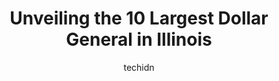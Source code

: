 ---
layout: ampstory
image: https://i0.wp.com/www.depkes.org/wp-content/uploads/2023/06/dollar-general-0-in-illinois-1685967770.jpeg?resize=640,853
author: techidn
featured: false
description: Discover the impressive array of Dollar General options in Illinois, where you can find 10 of the largest Dollar General establishments in the area. From renowned classics to hidden gems, Il
title: Unveiling the 10 Largest Dollar General in Illinois
cover:
   title: Unveiling the 10 Largest Dollar General in Illinois
   subtitle: Rickpate
   background: https://www.depkes.org/wp-content/uploads/2023/06/dollar-general-0-in-illinois-1685967770.jpeg

pages: 
 - layout: thirds
   top: <h1>#1 Dollar General</h1>
   bottom: "<p>Went to THREE other stores with absolutely no luck before arriving at Dollar General. I really wasnt expecting anything but much to my surprise and amazement, I found th</p>"
   background: https://images.unsplash.com/photo-1527066579998-dbbae57f45ce?ixlib=rb-4.0.3&ixid=MnwxMjA3fDB8MHxwaG90by1wYWdlfHx8fGVufDB8fHx8&auto=format&fit=crop&w=640&h=853&q=80
   backgroundblur: true
 - layout: thirds
   top: <h1>#2 Dollar General</h1>
   bottom: "<p>5018 S Cicero Ave, Chicago, IL 60638, United States</p>"
   background: https://images.unsplash.com/photo-1632260260864-caf7fde5ec36?ixlib=rb-4.0.3&ixid=MnwxMjA3fDB8MHxwaG90by1wYWdlfHx8fGVufDB8fHx8&auto=format&fit=crop&w=640&h=853&q=80
   cta:
      link: https://www.depkes.org/blog/unveiling-the-10-largest-dollar-general-in-illinois/
      text: Unveiling the 10 Largest Dollar General in Illinois
 - layout: thirds
   top: <h1>#3 Dollar General</h1>
   bottom: "<p>5518 W Chicago Ave, Chicago, IL 60651, United States</p>"
   background: https://images.unsplash.com/photo-1604871000636-074fa5117945?ixlib=rb-4.0.3&ixid=MnwxMjA3fDB8MHxwaG90by1wYWdlfHx8fGVufDB8fHx8&auto=format&fit=crop&w=640&h=853&q=80
   cta:
      link: https://www.depkes.org/blog/unveiling-the-10-largest-dollar-general-in-illinois/
      text: Unveiling the 10 Largest Dollar General in Illinois
 - layout: thirds
   top: <h1>#4 Dollar General</h1>
   bottom: "<p>5219 N Illinois St, Fairview Heights, IL 62208, United States</p>"
   background: https://images.unsplash.com/photo-1614648718611-0635f29016cb?ixlib=rb-4.0.3&ixid=MnwxMjA3fDB8MHxwaG90by1wYWdlfHx8fGVufDB8fHx8&auto=format&fit=crop&w=640&h=853&q=80
   cta:
      link: https://www.depkes.org/blog/unveiling-the-10-largest-dollar-general-in-illinois/
      text: Unveiling the 10 Largest Dollar General in Illinois
 - layout: thirds
   top: <h1>#5 Dollar General</h1>
   bottom: "<p>380 W Galena Blvd #2, Aurora, IL 60506, United States</p>"
   background: https://images.unsplash.com/photo-1618005182384-a83a8bd57fbe?ixlib=rb-4.0.3&ixid=MnwxMjA3fDB8MHxwaG90by1wYWdlfHx8fGVufDB8fHx8&auto=format&fit=crop&w=640&h=853&q=80
   cta:
      link: https://www.depkes.org/blog/unveiling-the-10-largest-dollar-general-in-illinois/
      text: Unveiling the 10 Largest Dollar General in Illinois
 - layout: thirds
   top: <h1>#6 Dollar General</h1>
   bottom: "<p>817 Bloomington Rd, Champaign, IL 61820, United States</p>"
   background: https://images.unsplash.com/photo-1553949345-eb786bb3f7ba?ixlib=rb-4.0.3&ixid=MnwxMjA3fDB8MHxwaG90by1wYWdlfHx8fGVufDB8fHx8&auto=format&fit=crop&w=640&h=853&q=80
   cta:
      link: https://www.depkes.org/blog/unveiling-the-10-largest-dollar-general-in-illinois/
      text: Unveiling the 10 Largest Dollar General in Illinois
 - layout: thirds
   top: <h1>#7 Dollar General</h1>
   bottom: "<p>1261 N Lake St, Aurora, IL 60506, United States</p>"
   background: https://images.unsplash.com/photo-1488554378835-f7acf46e6c98?ixlib=rb-4.0.3&ixid=MnwxMjA3fDB8MHxwaG90by1wYWdlfHx8fGVufDB8fHx8&auto=format&fit=crop&w=640&h=853&q=80
   cta:
      link: https://www.depkes.org/blog/unveiling-the-10-largest-dollar-general-in-illinois/
      text: Unveiling the 10 Largest Dollar General in Illinois
 - layout: thirds
   middle: Continue reading...
   background: https://images.unsplash.com/photo-1557672172-298e090bd0f1?ixlib=rb-4.0.3&ixid=MnwxMjA3fDB8MHxwaG90by1wYWdlfHx8fGVufDB8fHx8&auto=format&fit=crop&w=640&h=853&q=80
   cta:
      link: https://www.depkes.org/blog/unveiling-the-10-largest-dollar-general-in-illinois/
      text: Unveiling the 10 Largest Dollar General in Illinois
      
---